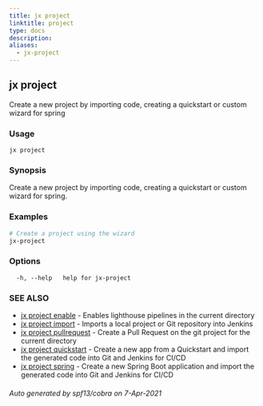 ```yaml
---
title: jx project
linktitle: project
type: docs
description: 
aliases:
  - jx-project
---
```


## jx project

Create a new project by importing code, creating a quickstart or custom wizard for spring

### Usage

```
jx project
```

### Synopsis

Create a new project by importing code, creating a quickstart or custom wizard for spring.

### Examples

  ```bash
  # Create a project using the wizard
  jx-project

  ```
### Options

```
  -h, --help   help for jx-project
```

### SEE ALSO

* [jx project enable](jx-project_enable)	 - Enables lighthouse pipelines in the current directory
* [jx project import](jx-project_import)	 - Imports a local project or Git repository into Jenkins
* [jx project pullrequest](jx-project_pullrequest)	 - Create a Pull Request on the git project for the current directory
* [jx project quickstart](jx-project_quickstart)	 - Create a new app from a Quickstart and import the generated code into Git and Jenkins for CI/CD
* [jx project spring](jx-project_spring)	 - Create a new Spring Boot application and import the generated code into Git and Jenkins for CI/CD

###### Auto generated by spf13/cobra on 7-Apr-2021
